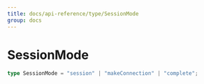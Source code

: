 ```yaml
---
title: docs/api-reference/type/SessionMode
group: docs
---
```


# SessionMode

```ts
type SessionMode = "session" | "makeConnection" | "complete";
```



